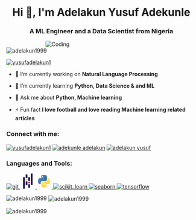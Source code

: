  

<h1 align="center">Hi 👋, I'm Adelakun Yusuf Adekunle</h1>
<h3 align="center">A ML Engineer and a Data Scientist from Nigeria</h3>
<img align="right" alt="Coding" width="400" src="https://cdn.dribbble.com/users/1162077/screenshots/3848914/programmer.gif">

<p align="left"> <img src="https://komarev.com/ghpvc/?username=adelakun1999&label=Profile%20views&color=0e75b6&style=flat" alt="adelakun1999" /> </p>

<p align="left"> <a href="https://twitter.com/yusufadelakun1" target="blank"><img src="https://img.shields.io/twitter/follow/yusufadelakun1?logo=twitter&style=for-the-badge" alt="yusufadelakun1" /></a> </p>

- 🔭 I’m currently working on **Natural Language Processing**

- 🌱 I’m currently learning **Python, Data Science &  and ML**

- 💬 Ask me about **Python, Machine learning**

- ⚡ Fun fact **I love football and love reading Machine learning related articles**

<h3 align="left">Connect with me:</h3>
<p align="left">
<a href="https://twitter.com/yusufadelakun1" target="blank"><img align="center" src="https://raw.githubusercontent.com/rahuldkjain/github-profile-readme-generator/master/src/images/icons/Social/twitter.svg" alt="yusufadelakun1" height="30" width="40" /></a>
<a href="https://linkedin.com/in/adekunle adelakun" target="blank"><img align="center" src="https://raw.githubusercontent.com/rahuldkjain/github-profile-readme-generator/master/src/images/icons/Social/linked-in-alt.svg" alt="adekunle adelakun" height="30" width="40" /></a>
<a href="https://kaggle.com/adelakun yusuf" target="blank"><img align="center" src="https://raw.githubusercontent.com/rahuldkjain/github-profile-readme-generator/master/src/images/icons/Social/kaggle.svg" alt="adelakun yusuf" height="30" width="40" /></a>
</p>

<h3 align="left">Languages and Tools:</h3>
<p align="left"> <a href="https://git-scm.com/" target="_blank" rel="noreferrer"> <img src="https://www.vectorlogo.zone/logos/git-scm/git-scm-icon.svg" alt="git" width="40" height="40"/> </a> <a href="https://pandas.pydata.org/" target="_blank" rel="noreferrer"> <img src="https://raw.githubusercontent.com/devicons/devicon/2ae2a900d2f041da66e950e4d48052658d850630/icons/pandas/pandas-original.svg" alt="pandas" width="40" height="40"/> </a> <a href="https://www.python.org" target="_blank" rel="noreferrer"> <img src="https://raw.githubusercontent.com/devicons/devicon/master/icons/python/python-original.svg" alt="python" width="40" height="40"/> </a> <a href="https://scikit-learn.org/" target="_blank" rel="noreferrer"> <img src="https://upload.wikimedia.org/wikipedia/commons/0/05/Scikit_learn_logo_small.svg" alt="scikit_learn" width="40" height="40"/> </a> <a href="https://seaborn.pydata.org/" target="_blank" rel="noreferrer"> <img src="https://seaborn.pydata.org/_images/logo-mark-lightbg.svg" alt="seaborn" width="40" height="40"/> </a> <a href="https://www.tensorflow.org" target="_blank" rel="noreferrer"> <img src="https://www.vectorlogo.zone/logos/tensorflow/tensorflow-icon.svg" alt="tensorflow" width="40" height="40"/> </a> </p>

<p><img align="left" src="https://github-readme-stats.vercel.app/api/top-langs?username=adelakun1999&show_icons=true&locale=en&layout=compact" alt="adelakun1999" /></p>

<p>&nbsp;<img align="center" src="https://github-readme-stats.vercel.app/api?username=adelakun1999&show_icons=true&locale=en" alt="adelakun1999" /></p>

<p><img align="center" src="https://github-readme-streak-stats.herokuapp.com/?user=adelakun1999&" alt="adelakun1999" /></p>
